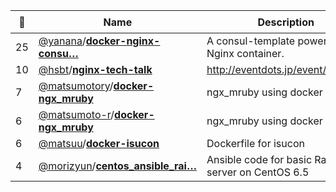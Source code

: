 |:star2: | Name | Description | 🌍|
|---|---|---|---|
|25|[@yanana](https://github.com/yanana)/[**docker-nginx-consu…**](https://github.com/yanana/docker-nginx-consul-template)|A consul-template powered Nginx container.||
|10|[@hsbt](https://github.com/hsbt)/[**nginx-tech-talk**](https://github.com/hsbt/nginx-tech-talk)|http://eventdots.jp/event/578421||
|7|[@matsumotory](https://github.com/matsumotory)/[**docker-ngx_mruby**](https://github.com/matsumotory/docker-ngx_mruby)|ngx_mruby using docker||
|6|[@matsumoto-r](https://github.com/matsumoto-r)/[**docker-ngx_mruby**](https://github.com/matsumoto-r/docker-ngx_mruby)|ngx_mruby using docker||
|6|[@matsuu](https://github.com/matsuu)/[**docker-isucon**](https://github.com/matsuu/docker-isucon)|Dockerfile for isucon||
|4|[@morizyun](https://github.com/morizyun)/[**centos_ansible_rai…**](https://github.com/morizyun/centos_ansible_rails)|Ansible code for basic Rails web server on CentOS 6.5||


